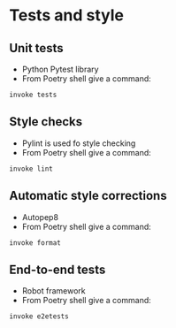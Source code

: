 # Tests and style

## Unit tests
- Python Pytest library
- From Poetry shell give a command:
```
invoke tests
```

## Style checks
- Pylint is used fo style checking
- From Poetry shell give a command:
```
invoke lint
```

## Automatic style corrections
- Autopep8
- From Poetry shell give a command:
```
invoke format
```

## End-to-end tests
- Robot framework 
- From Poetry shell give a command:
```
invoke e2etests
```
 
